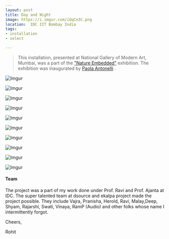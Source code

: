 ```yaml
---
layout: post
title: Day and Night
image: https://i.imgur.com/iOqCe3C.png
location:  IDC IIT Bombay India
tags:
- installation
- select 

---
```


> This installation, presented at National Gallery of Modern Art, Mumbai, was a part of the ["Nature Embedded"](http://www.dsource.in/events/naturembedded/) exhibition. The exhibition was inaugurated by [Paola Antonelli](https://en.wikipedia.org/wiki/Paola_Antonelli) .
 
![Imgur](https://i.imgur.com/knGm54b.png)

![Imgur](https://i.imgur.com/91NQDM5.png)

![Imgur](https://i.imgur.com/iOqCe3C.png)

![Imgur](https://i.imgur.com/JxPVlUX.jpg)

![Imgur](https://i.imgur.com/8p7B8Pd.png)

![Imgur](https://i.imgur.com/SCYV8k7.png)

![Imgur](https://i.imgur.com/yKhrb6Q.png)

![Imgur](https://i.imgur.com/8EZnFqX.jpg)

![Imgur](https://i.imgur.com/14VCYBO.png)

![Imgur](https://i.imgur.com/OHEAk7V.png)

#### Team

The project was a part of my work done under Prof. Ravi and Prof. Ajanta at IDC. The super talented team at dsource and ekalpa project made the project possible. They include Vajra, Pranisha, Herold, Ravi, Malay,Deep, Shyam, Rajarshi, Swati, Vinaya, RamP (Audio) and other folks whose name I intermittently forgot. 

Cheers,

Rohit


      
